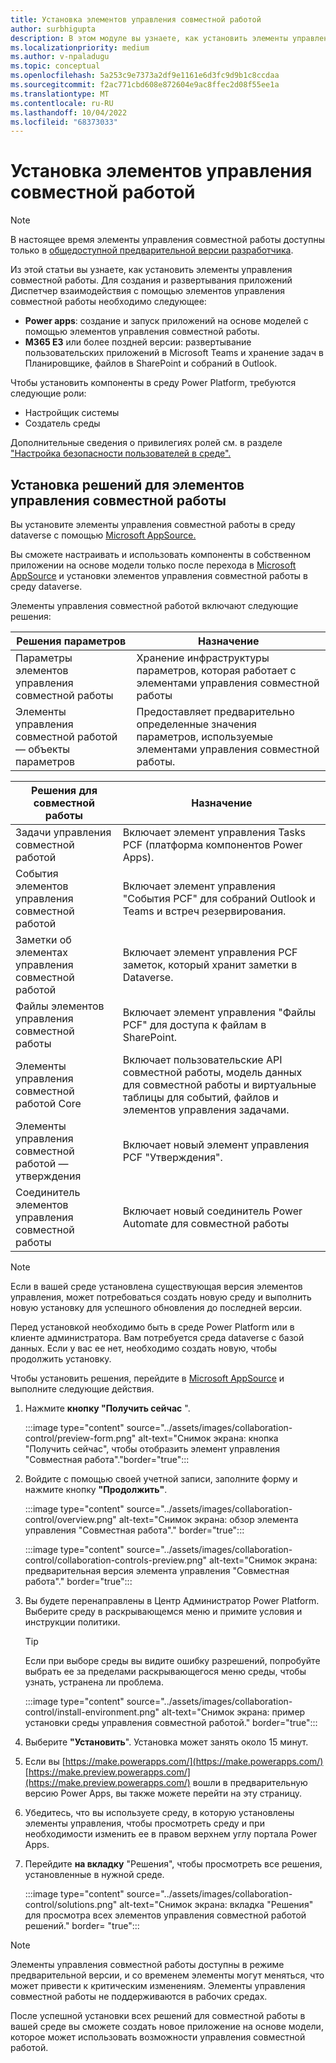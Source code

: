 ```yaml
---
title: Установка элементов управления совместной работой
author: surbhigupta
description: В этом модуле вы узнаете, как установить элементы управления совместной работы с помощью power apps и Microsoft 365 E3 а также как установить решения для элементов управления совместной работой.
ms.localizationpriority: medium
ms.author: v-npaladugu
ms.topic: conceptual
ms.openlocfilehash: 5a253c9e7373a2df9e1161e6d3fc9d9b1c8ccdaa
ms.sourcegitcommit: f2ac771cbd608e872604e9ac8ffec2d08f55ee1a
ms.translationtype: MT
ms.contentlocale: ru-RU
ms.lasthandoff: 10/04/2022
ms.locfileid: "68373033"
---
```

# <a name="install-collaboration-controls"></a>Установка элементов управления совместной работой

> [!NOTE]
> В настоящее время элементы управления совместной работы доступны только в [общедоступной предварительной версии разработчика](~/resources/dev-preview/developer-preview-intro.md).

Из этой статьи вы узнаете, как установить элементы управления совместной работы. Для создания и развертывания приложений Диспетчер взаимодействия с помощью элементов управления совместной работы необходимо следующее:

* **Power apps**: создание и запуск приложений на основе моделей с помощью элементов управления совместной работы.
* **M365 E3** или более поздней версии: развертывание пользовательских приложений в Microsoft Teams и хранение задач в Планировщике, файлов в SharePoint и собраний в Outlook.

Чтобы установить компоненты в среду Power Platform, требуются следующие роли:

* Настройщик системы
* Создатель среды

Дополнительные сведения о привилегиях ролей см. в разделе ["Настройка безопасности пользователей в среде".](/power-platform/admin/database-security#predefined-security-roles)

## <a name="install-the-collaboration-controls-solutions"></a>Установка решений для элементов управления совместной работы

Вы установите элементы управления совместной работы в среду dataverse с помощью [Microsoft AppSource.](https://appsource.microsoft.com/en-us/product/dynamics-365/mscm.collaboration-toolkit-preview?flightCodes=collaborationcontrols&signInModalType=2&ctaType=1)

Вы сможете настраивать и использовать компоненты в собственном приложении на основе модели только после перехода в [Microsoft AppSource](https://appsource.microsoft.com/en-us/product/dynamics-365/mscm.collaboration-toolkit-preview?flightCodes=collaborationcontrols&signInModalType=2&ctaType=1)  и установки элементов управления совместной работы в среду dataverse.

Элементы управления совместной работой включают следующие решения:

|**Решения параметров** | **Назначение** |
|---|---|
| Параметры элементов управления совместной работы | Хранение инфраструктуры параметров, которая работает с элементами управления совместной работы |
| Элементы управления совместной работой — объекты параметров | Предоставляет предварительно определенные значения параметров, используемые элементами управления совместной работы.|

|**Решения для совместной работы** | **Назначение** |
|---|---|
| Задачи управления совместной работой  | Включает элемент управления Tasks PCF (платформа компонентов Power Apps). |
| События элементов управления совместной работой | Включает элемент управления "События PCF" для собраний Outlook и Teams и встреч резервирования. |
| Заметки об элементах управления совместной работой | Включает элемент управления PCF заметок, который хранит заметки в Dataverse. |
| Файлы элементов управления совместной работы | Включает элемент управления "Файлы PCF" для доступа к файлам в SharePoint. |
| Элементы управления совместной работой Core |Включает пользовательские API совместной работы, модель данных для совместной работы и виртуальные таблицы для событий, файлов и элементов управления задачами. |
| Элементы управления совместной работой — утверждения | Включает новый элемент управления PCF "Утверждения". |
| Соединитель элементов управления совместной работы | Включает новый соединитель Power Automate для совместной работы |

> [!NOTE]
> Если в вашей среде установлена существующая версия элементов управления, может потребоваться создать новую среду и выполнить новую установку для успешного обновления до последней версии.

Перед установкой необходимо быть в среде Power Platform или в клиенте администратора. Вам потребуется среда dataverse с базой данных. Если у вас ее нет, необходимо создать новую, чтобы продолжить установку.[](/power-platform/admin/create-environment)

Чтобы установить решения, перейдите в [Microsoft AppSource](https://appsource.microsoft.com/en-us/product/dynamics-365/mscm.collaboration-toolkit-preview?flightCodes=collaborationcontrols&signInModalType=2&ctaType=1) и выполните следующие действия.

1. Нажмите **кнопку "Получить сейчас** ".

   :::image type="content" source="../assets/images/collaboration-control/preview-form.png" alt-text="Снимок экрана: кнопка &quot;Получить сейчас&quot;, чтобы отобразить элемент управления &quot;Совместная работа&quot;."border="true":::

1. Войдите с помощью своей учетной записи, заполните форму и нажмите кнопку **"Продолжить"**.

   :::image type="content" source="../assets/images/collaboration-control/overview.png" alt-text="Снимок экрана: обзор элемента управления &quot;Совместная работа&quot;." border="true":::

   :::image type="content" source="../assets/images/collaboration-control/collaboration-controls-preview.png" alt-text="Снимок экрана: предварительная версия элемента управления &quot;Совместная работа&quot;." border="true":::

1. Вы будете перенаправлены в Центр Администратор Power Platform. Выберите среду в раскрывающемся меню и примите условия и инструкции политики.

   > [!TIP]
   > Если при выборе среды вы видите ошибку разрешений, попробуйте выбрать ее за пределами раскрывающегося меню среды, чтобы узнать, устранена ли проблема.

   :::image type="content" source="../assets/images/collaboration-control/install-environment.png" alt-text="Снимок экрана: пример установки среды управления совместной работой." border="true":::

1. Выберите **"Установить**". Установка может занять около 15 минут.

1. Если вы [https://make.powerapps.com/](https://make.powerapps.com/)[https://make.preview.powerapps.com/](https://make.preview.powerapps.com/) вошли в предварительную версию Power Apps, вы также можете перейти на эту страницу.

1. Убедитесь, что вы используете среду, в которую установлены элементы управления, чтобы просмотреть среду и при необходимости изменить ее в правом верхнем углу портала Power Apps.

1. Перейдите **на вкладку** "Решения", чтобы просмотреть все решения, установленные в нужной среде.

   :::image type="content" source="../assets/images/collaboration-control/solutions.png" alt-text="Снимок экрана: вкладка &quot;Решения&quot; для просмотра всех элементов управления совместной работой решений." border= "true":::

> [!NOTE]
> Элементы управления совместной работы доступны в режиме предварительной версии, и со временем элементы могут меняться, что может привести к критическим изменениям. Элементы управления совместной работы не поддерживаются в рабочих средах.

После успешной установки всех решений для совместной работы в вашей среде вы сможете создать новое приложение на основе модели, которое может использовать возможности управления совместной работой.
